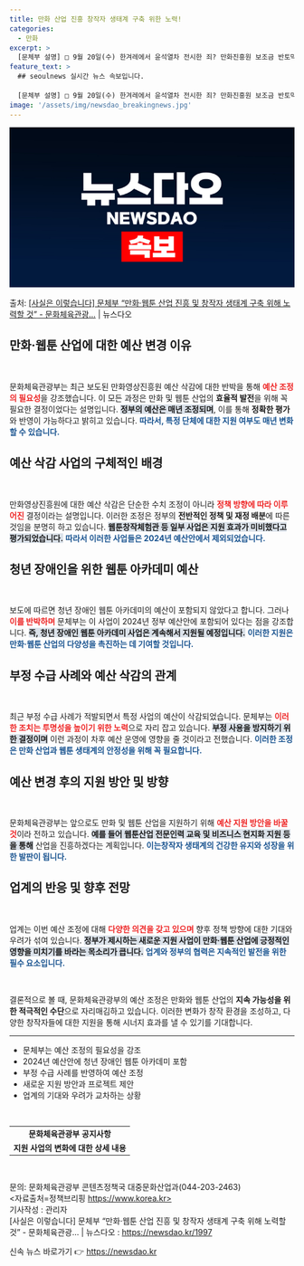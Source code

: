 ```yaml
---
title: 만화 산업 진흥 창작자 생태계 구축 위한 노력!
categories:
  - 만화
excerpt: >
  [문체부 설명] □ 9월 20일(수) 한겨레에서 윤석열차 전시한 죄? 만화진흥원 보조금 반토막이라는 제목으로…
feature_text: >
  ## seoulnews 실시간 뉴스 속보입니다.

  [문체부 설명] □ 9월 20일(수) 한겨레에서 윤석열차 전시한 죄? 만화진흥원 보조금 반토막이라는 제목으로…
image: '/assets/img/newsdao_breakingnews.jpg'
---
```


![뉴스다오 속보](/assets/img/newsdao_breakingnews.jpg)

<p>출처: <a href="https://newsdao.kr/1997" rel="dofollow">[사실은 이렇습니다] 문체부 “만화·웹툰 산업 진흥 및 창작자 생태계 구축 위해 노력할 것” - 문화체육관광…</a> | 뉴스다오</p>

<h2 data-ke-size="size26">만화·웹툰 산업에 대한 예산 변경 이유</h2>

<p data-ke-size="size16">&nbsp;</p>

문화체육관광부는 최근 보도된 만화영상진흥원 예산 삭감에 대한 반박을 통해 <b><span style="color: #ee2323;">예산 조정의 필요성</span></b>을 강조했습니다. 이 모든 과정은 만화 및 웹툰 산업의 **효율적 발전**을 위해 꼭 필요한 결정이었다는 설명입니다. <b><span style="background-color: #21538527;">정부의 예산은 매년 조정되며</span></b>, 이를 통해 **정확한 평가**와 반영이 가능하다고 밝히고 있습니다. <b><span style="color: #1a5490;">따라서, 특정 단체에 대한 지원 여부도 매년 변화할 수 있습니다.</span></b> 

<h2 data-ke-size="size26">예산 삭감 사업의 구체적인 배경</h2>

<p data-ke-size="size16">&nbsp;</p>

만화영상진흥원에 대한 예산 삭감은 단순한 수치 조정이 아니라 <b><span style="color: #ee2323;">정책 방향에 따라 이루어진</span></b> 결정이라는 설명입니다. 이러한 조정은 정부의 **전반적인 정책 및 재정 배분**에 따른 것임을 분명히 하고 있습니다. <b><span style="background-color: #21538527;">웹툰창작체험관 등 일부 사업은 지원 효과가 미비했다고 평가되었습니다.</span></b> <b><span style="color: #1a5490;">따라서 이러한 사업들은 2024년 예산안에서 제외되었습니다.</span></b> 

<h2 data-ke-size="size26">청년 장애인을 위한 웹툰 아카데미 예산</h2>

<p data-ke-size="size16">&nbsp;</p>

보도에 따르면 청년 장애인 웹툰 아카데미의 예산이 포함되지 않았다고 합니다. 그러나 <b><span style="color: #ee2323;">이를 반박하며</span></b> 문체부는 이 사업이 2024년 정부 예산안에 포함되어 있다는 점을 강조합니다. <b><span style="background-color: #21538527;">즉, 청년 장애인 웹툰 아카데미 사업은 계속해서 지원될 예정입니다.</span></b> <b><span style="color: #1a5490;">이러한 지원은 만화·웹툰 산업의 다양성을 촉진하는 데 기여할 것입니다.</span></b> 

<h2 data-ke-size="size26">부정 수급 사례와 예산 삭감의 관계</h2>

<p data-ke-size="size16">&nbsp;</p>

최근 부정 수급 사례가 적발되면서 특정 사업의 예산이 삭감되었습니다. 문체부는 <b><span style="color: #ee2323;">이러한 조치는 투명성을 높이기 위한 노력</span></b>으로 자리 잡고 있습니다. <b><span style="background-color: #21538527;">부정 사용을 방지하기 위한 결정이며</span></b> 이런 과정이 차후 예산 운영에 영향을 줄 것이라고 전했습니다. <b><span style="color: #1a5490;">이러한 조정은 만화 산업과 웹툰 생태계의 안정성을 위해 꼭 필요합니다.</span></b> 

<h2 data-ke-size="size26">예산 변경 후의 지원 방안 및 방향</h2>

<p data-ke-size="size16">&nbsp;</p>

문화체육관광부는 앞으로도 만화 및 웹툰 산업을 지원하기 위해 <b><span style="color: #ee2323;">예산 지원 방안을 바꿀 것</span></b>이라 전하고 있습니다. <b><span style="background-color: #21538527;">예를 들어 웹툰산업 전문인력 교육 및 비즈니스 현지화 지원 등을 통해</span></b> 산업을 진흥하겠다는 계획입니다. <b><span style="color: #1a5490;">이는창작자 생태계의 건강한 유지와 성장을 위한 발판이 됩니다.</span></b> 

<h2 data-ke-size="size26">업계의 반응 및 향후 전망</h2>

<p data-ke-size="size16">&nbsp;</p>

업계는 이번 예산 조정에 대해 <b><span style="color: #ee2323;">다양한 의견을 갖고 있으며</span></b> 향후 정책 방향에 대한 기대와 우려가 섞여 있습니다. <b><span style="background-color: #21538527;">정부가 제시하는 새로운 지원 사업이 만화·웹툰 산업에 긍정적인 영향을 미치기를 바라는 목소리가 큽니다.</span></b> <b><span style="color: #1a5490;">업계와 정부의 협력은 지속적인 발전을 위한 필수 요소입니다.</span></b> 

<p data-ke-size="size16">&nbsp;</p>

결론적으로 볼 때, 문화체육관광부의 예산 조정은 만화와 웹툰 산업의 **지속 가능성을 위한 적극적인 수단**으로 자리매김하고 있습니다. 이러한 변화가 창작 환경을 조성하고, 다양한 창작자들에 대한 지원을 통해 시너지 효과를 낼 수 있기를 기대합니다.

<hr>

<ul>
<li>문체부는 예산 조정의 필요성을 강조</li>
<li>2024년 예산안에 청년 장애인 웹툰 아카데미 포함</li>
<li>부정 수급 사례를 반영하여 예산 조정</li>
<li>새로운 지원 방안과 프로젝트 제안</li>
<li>업계의 기대와 우려가 교차하는 상황</li>
</ul>

<p data-ke-size="size16">&nbsp;</p>

<table style="width: 100%;">
<tr>
<td style="text-align: center; height: 17px;"><b>문화체육관광부 공지사항</b></td>
</tr>
<tr>
<td style="text-align: center; height: 17px;"><b>지원 사업의 변화에 대한 상세 내용</b></td>
</tr>
</table>

<p data-ke-size="size16">&nbsp;</p>

문의: 문화체육관광부 콘텐츠정책국 대중문화산업과(044-203-2463) <br>
<자료출처=정책브리핑 https://www.korea.kr> <br>
기사작성 : 관리자 
<br> [사실은 이렇습니다] 문체부 “만화·웹툰 산업 진흥 및 창작자 생태계 구축 위해 노력할 것” - 문화체육관광… | 뉴스다오  : https://newsdao.kr/1997 

신속 뉴스 바로가기 👉 <a href="https://newsdao.kr" rel="dofollow">https://newsdao.kr</a>


